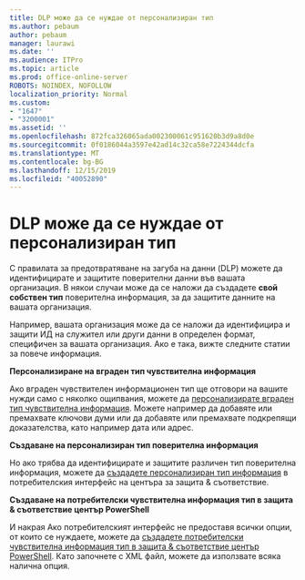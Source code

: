 ```yaml
---
title: DLP може да се нуждае от персонализиран тип
ms.author: pebaum
author: pebaum
manager: laurawi
ms.date: ''
ms.audience: ITPro
ms.topic: article
ms.prod: office-online-server
ROBOTS: NOINDEX, NOFOLLOW
localization_priority: Normal
ms.custom:
- "1647"
- "3200001"
ms.assetid: ''
ms.openlocfilehash: 872fca326065ada002300061c951620b3d9a8d0e
ms.sourcegitcommit: 0f0186044a3597e42ad14c32ca58e7224344dcfa
ms.translationtype: MT
ms.contentlocale: bg-BG
ms.lasthandoff: 12/15/2019
ms.locfileid: "40052890"
---
```

# <a name="dlp-might-need-a-custom-type"></a>DLP може да се нуждае от персонализиран тип

С правилата за предотвратяване на загуба на данни (DLP) можете да идентифицирате и защитите поверителни данни във вашата организация. В някои случаи може да се наложи да създадете **свой собствен тип** поверителна информация, за да защитите данните на вашата организация.

Например, вашата организация може да се наложи да идентифицира и защити ИД на служител или други данни в определен формат, специфичен за вашата организация. Ако е така, вижте следните статии за повече информация.
  
 **Персонализиране на вграден тип чувствителна информация**
  
Ако вграден чувствителен информационен тип ще отговори на вашите нужди само с няколко ощипвания, можете да [персонализирате вграден тип чувствителна информация](https://docs.microsoft.com/office365/securitycompliance/customize-a-built-in-sensitive-information-type). Можете например да добавяте или премахвате ключови думи или да добавяте или премахвате подкрепящи доказателства, като например дата или адрес.
  
 **Създаване на персонализиран тип поверителна информация**
  
Но ако трябва да идентифицирате и защитите различен тип поверителна информация, можете да [създадете персонализиран тип информация](https://docs.microsoft.com/office365/securitycompliance/create-a-custom-sensitive-information-type) в потребителския интерфейс на центъра за защита & съответствие.
  
**Създаване на потребителски чувствителна информация тип в защита & съответствие център PowerShell**

И накрая Ако потребителският интерфейс не предоставя всички опции, от които се нуждаете, можете да [създадете потребителски чувствителна информация тип в защита & съответствие център PowerShell](https://docs.microsoft.com/office365/securitycompliance/create-a-custom-sensitive-information-type-in-scc-powershell). Като започнете с XML файл, можете да използвате всяка налична опция.
